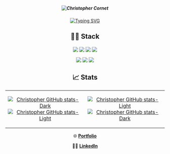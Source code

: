 ##### <p align="center">![Christopher Cornet](https://user-images.githubusercontent.com/115154379/216736487-6f4e37eb-3f68-4082-99e9-0e7d4122fff0.png) </p>

<p align="center"> <a href="Typing"><img src="https://readme-typing-svg.demolab.com?font=Fira+Code&weight=600&duration=4000&pause=100&color=2E77F7&center=true&width=435&lines=Student+in+web+development+%F0%9F%8E%93;at+La+Plateforme+%F0%9F%93%9A;Goal%3A+Full Stack+Developer+%F0%9F%96%A5%EF%B8%8F" alt="Typing SVG" /></a> </p>
  
## <p align="center"> 👨‍💻 Stack </p>

<div align="center">

  <a href="https://www.python.org/" target="_blank">![](https://img.shields.io/badge/Python-3776AB?style=for-the-badge&logo=python&logoColor=white)</a>
  <a href="https://developer.mozilla.org/fr/docs/Web/JavaScript" target="_blank">![](https://img.shields.io/badge/JavaScript-323330?style=for-the-badge&logo=javascript&logoColor=F7DF1E)</a>
  <a href="https://www.mysql.com/fr/" target="_blank">![](https://img.shields.io/badge/MySQL-00000F?style=for-the-badge&logo=mysql&logoColor=white)</a>
  <a href="https://learn.microsoft.com/fr-fr/dotnet/csharp/" target="_blank">![](https://img.shields.io/badge/C%23-239120?style=for-the-badge&logo=c-sharp&logoColor=white)</a>
  
</div>

<div align="center">

  <a href="https://developer.mozilla.org/fr/docs/Web/HTML" target="_blank">![](https://img.shields.io/badge/HTML5-E34F26?style=for-the-badge&logo=html5&logoColor=white)</a>
  <a href="https://developer.mozilla.org/fr/docs/Web/CSS" target="_blank">![](https://img.shields.io/badge/CSS3-1572B6?style=for-the-badge&logo=css3&logoColor=white)</a>
  <a href="https://git-scm.com/" target="_blank">![](https://img.shields.io/badge/GIT-E44C30?style=for-the-badge&logo=git&logoColor=white)</a>

</div>

## <p align="center"> 📈 Stats </p> 
<table align="center"><tr><td align="center" width="50%">

<!-- Dark Mode & Light Mode -->
[![Christopher GitHub stats-Dark](https://github-readme-stats.vercel.app/api?username=christopher-cornet&show_icons=true&layout=compact&theme=dark#gh-dark-mode-only)](https://github.com/christopher-cornet#gh-dark-mode-only)
[![Christopher GitHub stats-Light](https://github-readme-stats.vercel.app/api?username=christopher-cornet&show_icons=true&layout=compact&theme=default#gh-light-mode-only)](https://github.com/christopher-cornet#gh-light-mode-only)
  
</td><td align="center" width="50%">

[![Christopher GitHub stats-Light](https://github-readme-stats.vercel.app/api/top-langs/?username=christopher-cornet&show_icons=true&layout=compact&theme=default#gh-light-mode-only)](https://github.com/christopher-cornet#gh-light-mode-only)
[![Christopher GitHub stats-Dark](https://github-readme-stats.vercel.app/api/top-langs/?username=christopher-cornet&show_icons=true&layout=compact&theme=dark#gh-dark-mode-only)](https://github.com/christopher-cornet#gh-dark-mode-only)
  
</td></tr></table> 

<p align="center"> 🌐 <a href="https://christopher-cornet.students-laplateforme.io/" target="_blank"> <b> Portfolio </b> </a> </p>
<p align="center"> 👨‍💼  <a href="https://www.linkedin.com/in/christopher-cornet/" target="_blank"> <b> LinkedIn </b> </a> </p>
